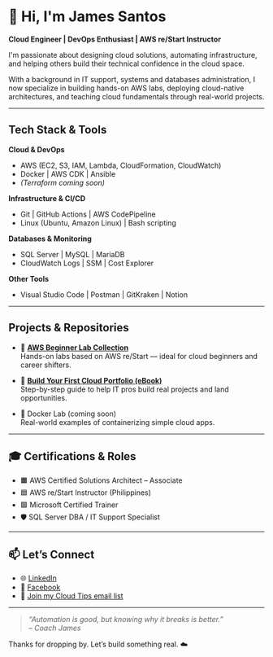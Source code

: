 # 👋 Hi, I'm James Santos

**Cloud Engineer | DevOps Enthusiast | AWS re/Start Instructor**

I'm passionate about designing cloud solutions, automating infrastructure, and helping others build their technical confidence in the cloud space.

With a background in IT support, systems and databases administration, I now specialize in building hands-on AWS labs, deploying cloud-native architectures, and teaching cloud fundamentals through real-world projects.

---

## Tech Stack & Tools

**Cloud & DevOps**
- AWS (EC2, S3, IAM, Lambda, CloudFormation, CloudWatch)
- Docker | AWS CDK | Ansible  
- *(Terraform coming soon)*

**Infrastructure & CI/CD**
- Git | GitHub Actions | AWS CodePipeline  
- Linux (Ubuntu, Amazon Linux) | Bash scripting

**Databases & Monitoring**
- SQL Server | MySQL | MariaDB  
- CloudWatch Logs | SSM | Cost Explorer

**Other Tools**
- Visual Studio Code | Postman | GitKraken | Notion

---

## Projects & Repositories

- 🧪 [**AWS Beginner Lab Collection**](https://github.com/jjrs07/AWS_Restart_Lab)  
  Hands-on labs based on AWS re/Start — ideal for cloud beginners and career shifters.

- 📘 [**Build Your First Cloud Portfolio (eBook)**](https://portfolio.mastercloud.guru/)  
  Step-by-step guide to help IT pros build real projects and land opportunities.

- 🐳 Docker Lab (coming soon)  
  Real-world examples of containerizing simple cloud apps.

---

## 🎓 Certifications & Roles

- 🟧 AWS Certified Solutions Architect – Associate  
- 🟦 AWS re/Start Instructor (Philippines)  
- 🟩 Microsoft Certified Trainer  
- 🛡️ SQL Server DBA / IT Support Specialist  

---

## 📫 Let’s Connect

- 🌐 [LinkedIn](https://bit.ly/3SVyi8F)  
- 📘 [Facebook](https://bit.ly/3SZmy4Y)  
- 📨 [Join my Cloud Tips email list](https://bit.ly/4jUodUf)

---

> *“Automation is good, but knowing why it breaks is better.”*  
> *– Coach James*

Thanks for dropping by. Let’s build something real. ☁️
